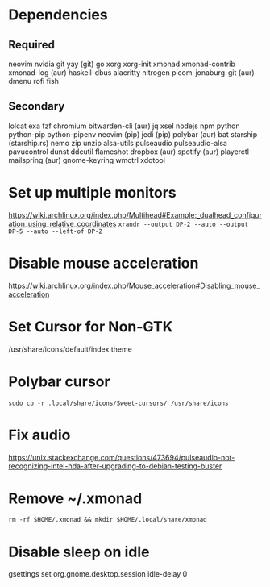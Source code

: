 # Dependencies
## Required
neovim
nvidia
git
yay (git)
go
xorg
xorg-init
xmonad
xmonad-contrib
xmonad-log (aur)
haskell-dbus
alacritty
nitrogen
picom-jonaburg-git (aur)
dmenu
rofi
fish

## Secondary
lolcat
exa
fzf
chromium
bitwarden-cli (aur)
jq
xsel
nodejs
npm
python
python-pip
python-pipenv
neovim (pip)
jedi (pip)
polybar (aur)
bat
starship (starship.rs)
nemo
zip
unzip
alsa-utils
pulseaudio
pulseaudio-alsa
pavucontrol
dunst
ddcutil
flameshot
dropbox (aur)
spotify (aur)
playerctl
mailspring (aur)
gnome-keyring
wmctrl
xdotool

# Set up multiple monitors
https://wiki.archlinux.org/index.php/Multihead#Example:_dualhead_configuration_using_relative_coordinates
`xrandr --output DP-2 --auto --output DP-5 --auto --left-of DP-2`

# Disable mouse acceleration
https://wiki.archlinux.org/index.php/Mouse_acceleration#Disabling_mouse_acceleration

# Set Cursor for Non-GTK
/usr/share/icons/default/index.theme

# Polybar cursor
`sudo cp -r .local/share/icons/Sweet-cursors/ /usr/share/icons`

# Fix audio
https://unix.stackexchange.com/questions/473694/pulseaudio-not-recognizing-intel-hda-after-upgrading-to-debian-testing-buster

# Remove ~/.xmonad

`rm -rf $HOME/.xmonad && mkdir $HOME/.local/share/xmonad`

# Disable sleep on idle
gsettings set org.gnome.desktop.session idle-delay 0

